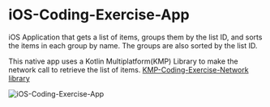 # iOS-Coding-Exercise-App
iOS Application that gets a list of items, groups them by the list ID, and sorts the items in each group by name. The groups are also sorted by the list ID.

This native app uses a Kotlin Multiplatform(KMP) Library to make the network call to retrieve the list of items.
[KMP-Coding-Exercise-Network library](https://github.com/maderski/KMP-Coding-Exercise-Network)


![iOS-Coding-Exercise-App](https://github.com/user-attachments/assets/7a68a290-e718-4f7b-91bd-0724443c4260)
